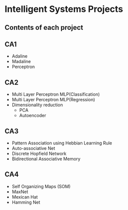 # Intelligent Systems Projects
 Contents of each project
 ----------
## CA1 
- Adaline
- Madaline
- Perceptron
## CA2
- Multi Layer Perceptron MLP(Classification)
- Multi Layer Perceptron MLP(Regression)
- Dimensionality reduction
   - PCA
   - Autoencoder
## CA3
- Pattern Association using Hebbian Learning Rule
 - Auto-associative Net
 - Discrete Hopfield Network
 - Bidirectional Associative Memory
 ## CA4
 - Self Organizing Maps (SOM)
 - MaxNet
 - Mexican Hat
 - Hamming Net


